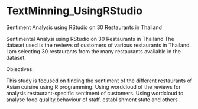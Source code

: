 # TextMinning_UsingRStudio
Sentiment Analysis using RStudio on 30 Restaurants in Thailand 

Sentimental Analysi using RStudio on 30 Restaurants in Thailand The dataset used is the reviews of customers of various restaurants in Thailand. I am selecting 30 restaurants from the many restaurants available in the dataset.

Objectives:

This study is focused on finding the sentiment of the different restaurants of Asian cuisine using R programming.
Using wordcloud of the reviews for analysis restaurant-specific sentiment of customers.
Using wordcloud to analyse food quality,behaviour of staff, establishment state and others
